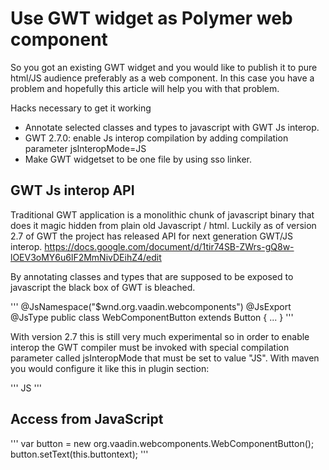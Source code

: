 # Use GWT widget as Polymer web component

So you got an existing GWT widget and you would like to publish it to pure html/JS audience preferably as a web component. In this case you have a problem and hopefully this article will help you with that problem.

Hacks necessary to get it working
* Annotate selected classes and types to javascript with GWT Js interop. 
* GWT 2.7.0: enable Js interop compilation by adding compilation parameter jsInteropMode=JS
* Make GWT widgetset to be one file by using sso linker.

## GWT Js interop API
Traditional GWT application is a monolithic chunk of javascript binary that does it magic hidden from plain old Javascript / html. Luckily as of version 2.7 of GWT the project has released API for next generation GWT/JS interop. https://docs.google.com/document/d/1tir74SB-ZWrs-gQ8w-lOEV3oMY6u6lF2MmNivDEihZ4/edit 

By annotating classes and types that are supposed to be exposed to javascript the black box of GWT is bleached.
 
'''
@JsNamespace("$wnd.org.vaadin.webcomponents")
@JsExport
@JsType
public class WebComponentButton extends Button {
...
}
'''

With version 2.7 this is still very much experimental so in order to enable interop the GWT compiler must be invoked with special compilation parameter called jsInteropMode that must be set to value "JS". With maven you would configure it like this in plugin section:

'''
<configuration>
  <jsInteropMode>JS</jsInteropMode>
</configuration>
'''

## Access from JavaScript

'''
var button = new org.vaadin.webcomponents.WebComponentButton();
button.setText(this.buttontext);
'''